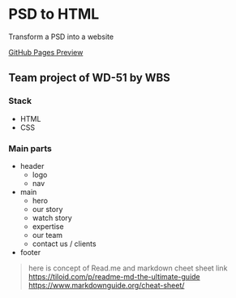 # PSD to HTML

Transform a PSD into a website

[GitHub Pages Preview](https://janghw33.github.io/psd_to_html/)

## Team project of WD-51 by WBS

### Stack

- HTML
- CSS

### Main parts

- header
    - logo
    - nav
- main
    - hero
    - our story
    - watch story
    - expertise
    - our team
    - contact us / clients
- footer

> here is concept of Read.me and markdown cheet sheet link
> https://tiloid.com/p/readme-md-the-ultimate-guide
> https://www.markdownguide.org/cheat-sheet/
